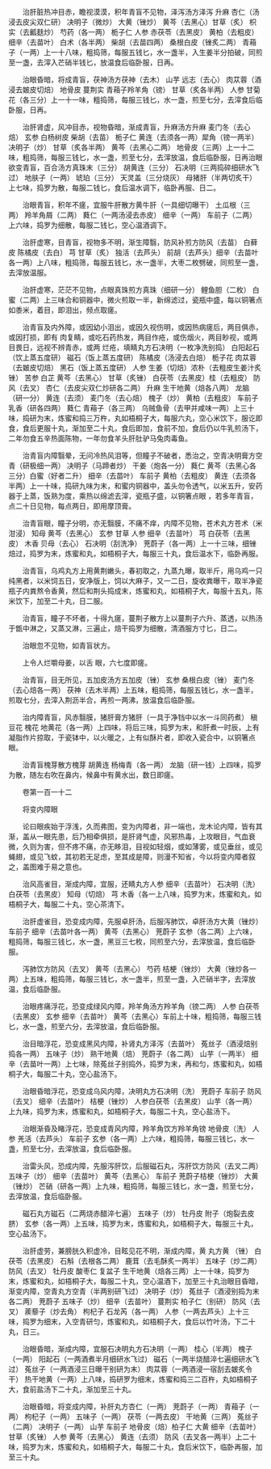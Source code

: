 <!-- { "loadSidebar": true } -->
　　治肝脏热冲目赤，瞻视漠漠，积年青盲不见物，泽泻汤方泽泻 升麻 杏仁（汤浸去皮尖双仁研） 决明子（微炒） 大黄（锉炒） 黄芩（去黑心）甘草（炙） 枳实（去瓤麸炒） 芍药（各一两） 栀子仁 人参 赤茯苓（去黑皮） 黄柏（去粗皮） 细辛（去苗叶） 白术（各半两） 柴胡（去苗四两） 桑根白皮（锉炙二两） 青葙子（一两）上一十八味，粗捣筛，每服五钱匕，水一盏半，入生姜半分拍破，同煎至一盏，去滓入芒硝半钱匕，放温食后临卧服，日再。

　　治眼昏暗，将成青盲，茯神汤方茯神（去木） 山芋 远志（去心） 肉苁蓉（酒浸去皴皮切焙） 地骨皮 蔓荆实 青葙子羚羊角（镑） 甘草（炙各半两） 人参 甘菊花（各三分）上一十一味，粗捣筛，每服三钱匕，水一盏，煎至七分，去滓食后临卧服，日再。

　　治肝肾虚，风冲目赤，视物昏暗，渐成青盲，升麻汤方升麻 麦门冬（去心焙） 玄参 白杨树皮 柴胡（去苗） 栀子仁 黄连（去须各一两）犀角（镑一两半） 决明子（炒） 甘草（炙各半两） 黄芩（去黑心二两） 地骨皮（三两）上一十二味，粗捣筛，每服三钱匕，水一盏，煎至七分，去滓放温，食后临卧服，日再治眼欲变青盲，百合汤方真珠末（三分） 胡黄连（三分） 石决明（三两捣碎细研水飞过） 地肤子（一两） 琥珀（三分） 天灵盖（三分烧灰） 母猪肝（半两切炙干）上七味，捣罗为散，每服二钱匕，食后温水调下，临卧再服、日二。

　　治眼青盲，积年不瘥，宜服牛肝散方黄牛肝（一具细切曝干） 土瓜根（三两） 羚羊角屑（二两） 蕤仁（一两汤浸去赤皮） 细辛（一两） 车前子（二两）上六味，捣罗为细散，每服二钱匕，空心温酒调下。

　　治肝虚寒，目青盲，视物多不明，渐生障翳，防风补煎方防风（去苗） 白藓皮 陈橘皮（去白） 芎 甘草（炙） 独活（去芦头） 前胡（去芦头）细辛（去苗叶各一两）上八味，粗捣筛，每服五钱匕，水一盏半，大枣二枚劈破，同煎至一盏，去滓放温服。

　　治肝虚寒，茫茫不见物，点眼真珠煎方真珠（细研一分） 鲤鱼胆（二枚） 白蜜（二两）上三味合和铜器中，微火煎取一半，新绵滤过，瓷瓶中盛，每以铜箸点如黍米，着目，即泪出，频点取瘥。

　　治青盲及内外障，或因幼小泪出，或因久视伤明，或因热病瘥后，两目俱赤，或因打损，即有 肉复睛，或吃石药热发，两目作疮，或伤烟火，两目眇视，或两目畏日，远视不辨青赤，或两 烂疮，填睛丸方石决明（一枚净洗别捣） 白阳起石（饮上蒸五度研） 磁石（饭上蒸五度研） 陈橘皮（汤浸去白焙） 栀子花 肉苁蓉（去皴皮切焙） 黑石（饭上蒸五度研） 人参 生姜（切焙）浓朴（去粗皮生姜汁炙锉） 苦参 白芷 黄芩（去黑心） 甘草（炙锉） 白茯苓（去黑皮）桂（去粗皮） 防风（去叉） 杏仁（去皮尖双仁炒研各二两） 升麻 生干地黄（焙各八两） 龙脑（研一分） 黄连（去须） 麦门冬（去心焙） 槐子（炒） 黄柏（去粗皮） 车前子 乳香（研各四两） 蕤仁 青葙子（各三两） 乌贼鱼骨（去甲并咸味一两）上三十味，捣研为末，炼蜜和捣三万杵，丸如梧桐子大，每服六丸，空心米饮下，服讫即食，食后更服十丸，渐加至二十丸，食后即加，食前不加，食后仍以牛乳煎汤下，二年勿食五辛热面陈物，一年勿食羊头肝肚驴马兔肉毒鱼。

　　治青盲内障翳晕，无问冷热风泪等，但瞳子不破者，悉治之，空青决明膏方空青（研极细一两） 决明子（马蹄者炒） 干姜（炮各一分） 蕤仁 黄芩（去黑心各三分）白蜜（好者二升） 细辛（去苗叶） 车前子 黄柏（去粗皮） 黄连（去须各半两）上一十味，捣研九味为末，和蜜内铜器中，盖头勿令透气，以米五升，安药器于上蒸，饭熟为度，乘热以绵滤去滓，瓷瓶子盛，以铜箸点眼 ，若多年青盲，点二十日见物，每点两日，即用摩顶膏。

　　治青盲眼，瞳子分明，亦无翳膜，不痛不痒，内障不见物，苍术丸方苍术（米泔浸） 知母 黄芩（去黑心） 玄参 甘草 人参 细辛（去苗叶） 芎 白茯苓（去黑皮） 木香 贝母（去心） 石决明（刮洗净） 茺蔚子（各一两）上一十三味，细锉焙过，捣罗为末，炼蜜和丸，如梧桐子大，每服三十丸，食后温水下，临卧再服。

　　治青盲，乌鸡丸方上用黄荆嫩头，春初取之，九蒸九曝，取半斤，用乌鸡一只纯黑者，以米饲五日，安净版上，饲以大麻子，又一二日，旋收粪曝干，取半净瓷瓶子内粪熬令香黄，然后和荆头捣成末，炼蜜和丸，如梧桐子大，每服十五丸，陈米饮下，加至二十丸，日二服。

　　治青盲，瞳子不坏者，十得九瘥，蔓荆子散方上以蔓荆子六升、蒸透，以热汤于甑中淋之，又蒸又淋，三遍止，焙干捣罗为细散，清酒服方寸匕，日二。

　　治眼忽不见物，如青盲状方。

　　上令人烂嚼母姜，以舌 眼，六七度即瘥。

　　治青盲，目无所见，五加皮汤方五加皮（锉） 玄参 桑根白皮（锉） 麦门冬（去心焙各一两） 茯神（去木半两）上五味，粗捣筛，每服五钱匕，水一盏半，煎取七分，去滓入荆沥半合，再煎一两沸，放温食后临卧服。

　　治内障青盲，风赤翳膜，猪肝膏方猪肝（一具于净铛中以水一斗同药煮） 稹豆花 槐花 地黄花（各一两）上四味，将后三味，捣罗为末，和肝煮一时辰，上有凝脂作片掠取，于瓷钵中，以火暖之，上有似酥片者，即收入瓷合中，以铜箸点眼。

　　治青盲槐芽散方槐芽 胡黄连 杨梅青（各一两） 龙脑（研一钱）上四味，捣罗为散，随左右吹在鼻内，候鼻中有黄水出，数日即瘥。

　　卷第一百一十二

　　将变内障眼

　　论曰眼疾始于浮浅，久而弗图，变为内障者，非一端也，龙木论内障，皆有其渐，盖从一眼先患，后乃相牵俱损，是肝肾气虚，风邪热毒，上攻眼目，气血衰微，久则为害，但不疼不痛，亦无眵泪，目视如轻烟，或如薄雾，或见垂丝，或见蝇翅，或见飞蚊，其初若无足虑，至其成是障，则漫不知省，今以将变内障者叙之，盖图难于易之意也。

　　治风高雀目，渐成内障，宜服，还睛丸方人参 细辛（去苗叶） 石决明（洗） 白茯苓（去黑皮） 知母（切焙） 芎 木香（各一上八味，捣罗为末，炼蜜和丸，如梧桐子大，每服二十丸，空心茶清下。

　　治肝虚雀目，恐变成内障，先服卓肝汤，后服泻肺饮，卓肝汤方大黄（锉炒） 车前子 细辛（去苗叶各一两） 黄芩（去黑心） 茺蔚子 玄参（各二两）上六味，粗捣筛，每服三钱匕，水一盏，黑豆三七枚，同煎至六分，去滓放温，食后临卧服。

　　泻肺饮方防风（去叉） 黄芩（去黑心） 芍药 桔梗（锉炒） 大黄（锉炒各一两）上五味，粗捣筛，每服三钱匕，水一盏半，煎至一盏，入芒硝半字，去滓放温，食后临卧服。

　　治眼疼痛浮花，恐变成绿风内障，羚羊角汤方羚羊角（镑二两） 人参 白茯苓（去黑皮） 玄参 细辛（去苗叶） 黄芩（去黑心）车前上十味，粗捣筛，每服三钱匕，水一盏，煎至六分，去滓放温，食后临卧服。

　　治目暗浮花，恐变成黑风内障，补肾丸方泽泻（去苗叶） 菟丝子（酒浸焙别捣各一两） 五味子（炒） 熟干地黄（焙） 茺蔚子（各二两） 山芋（一两半） 细辛（去苗叶一两）上七味，除菟丝子别捣外，捣罗为末，再和匀，炼蜜和丸，如梧桐子大，每服二十丸，空心盐汤下。

　　治眼昏暗浮花，恐变成乌风内障，决明丸方石决明（洗） 茺蔚子 车前子 防风（去叉） 细辛（去苗叶） 桔梗（锉炒） 人参白茯苓（去黑皮） 山芋（各一两）上九味，捣罗为末，炼蜜和丸，如梧桐子大，每服二十丸，空心盐汤下。

　　治眼渐昏及睹浮花，恐变成青风内障，羚羊角饮方羚羊角镑 地骨皮（洗） 人参 羌活（去芦头） 车前子 玄参（各一两）上六味，粗捣筛，每服三钱匕，水一盏，煎至七分，去滓放温，食后临卧服。

　　治雷头风，恐成内障，先服泻肝饮，后服磁石丸，泻肝饮方防风（去叉二两） 五味子（炒） 细辛（去苗叶） 黄芩（去黑心） 车前子 茺蔚子桔梗（锉炒） 大黄（锉炒） 芒硝（研各一两）上九味，粗捣筛，每服三钱匕，水一盏，煎至七分，去滓放温，食后临卧服。

　　磁石丸方磁石（二两烧赤醋淬七遍） 五味子（炒） 牡丹皮 附子（炮裂去皮脐） 玄参（各一两）上五味，捣罗为末，炼蜜和丸，如梧桐子大，每服三十丸，空心盐汤下。

　　治肝虚劳，兼膀胱久积虚冷，目眩见花不明，渐成内障，黄 丸方黄 （锉） 白茯苓（去黑皮） 石斛（去根各二两） 鹿茸（去毛酥炙一两半） 五味子（炒二两） 防风（去叉） 牡丹皮 酸枣仁 复盆子 生干地黄（焙各三两）上一十味，捣罗为末，炼蜜和丸，如梧桐子大，每服二十丸，空心温酒下，加至三十丸治眼目昏暗，渐变内障，空青丸方空青（半两别研飞过） 决明子（炒） 菟丝子（酒浸别捣为末各二两） 茺蔚子 五味子（炒） 细辛（去苗叶） 蔓荆实 柏子仁（别研） 防风（去叉） 蒺藜子（炒去角） 枸杞子 石龙芮（各一两） 人参（一两去芦头）上十三味，捣罗为细末，入空青研匀，炼蜜和丸，如梧桐子大，食后以竹叶汤，下二十丸，日三。

　　治眼昏暗，渐成内障，宜服石决明丸方石决明（一两） 桂心（半两） 槐子（一两） 阳起石（一两酒煮半月细研水飞过） 磁石（一两半烧醋淬七遍细研水飞过） 菟丝子（一两酒浸三日曝干别研为末） 肉苁蓉（一两酒浸一宿刮去皴炙令干） 热干地黄（一两）上八味，捣研罗为细末，炼蜜和捣三二百杵，丸如梧桐子大，食前盐汤下二十丸，渐加至三十丸。

　　治眼昏暗，将变成内障，补肝丸方杏仁（一两） 茺蔚子（一两） 青葙子（一两） 枸杞子（一两） 五味子（一两） 茯苓（一两去皮） 干地黄（三两） 菟丝子（二两） 决明子（一两） 山芋 车前子 地骨皮（焙）柏子仁 大黄 细辛（去苗叶） 甘草（炙锉） 人参 黄芩（去黑心） 黄连（去须） 防风（去叉各一两半）上二十味，捣罗为末，炼蜜和丸，如梧桐子大，每服二十丸，食后米饮下，临卧再服，加至三十丸。


